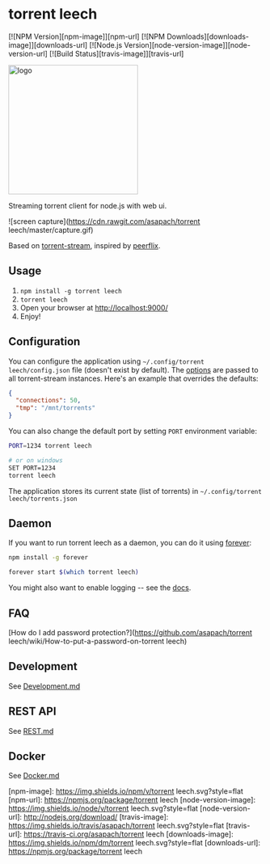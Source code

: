 torrent leech
===============

[![NPM Version][npm-image]][npm-url]
[![NPM Downloads][downloads-image]][downloads-url]
[![Node.js Version][node-version-image]][node-version-url]
[![Build Status][travis-image]][travis-url]

<img src="https://cdn.rawgit.com/asapach/torrent leech/master/app/images/logo.svg" alt="logo" height="256">

Streaming torrent client for node.js with web ui.

![screen capture](https://cdn.rawgit.com/asapach/torrent leech/master/capture.gif)

Based on [torrent-stream](https://github.com/mafintosh/torrent-stream), inspired by [peerflix](https://github.com/mafintosh/peerflix).

## Usage

1. `npm install -g torrent leech`
1. `torrent leech`
1. Open your browser at [http://localhost:9000/](http://localhost:9000/)
1. Enjoy!

## Configuration

You can configure the application using `~/.config/torrent leech/config.json` file (doesn't exist by default).
The [options](https://github.com/mafintosh/torrent-stream#full-api) are passed to all torrent-stream instances.
Here's an example that overrides the defaults:

```json
{
  "connections": 50,
  "tmp": "/mnt/torrents"
}
```

You can also change the default port by setting `PORT` environment variable:

```sh
PORT=1234 torrent leech

# or on windows
SET PORT=1234
torrent leech
```

The application stores its current state (list of torrents) in `~/.config/torrent leech/torrents.json`

## Daemon

If you want to run torrent leech as a daemon, you can do it using [forever](https://github.com/foreverjs/forever):

```sh
npm install -g forever
```

```sh
forever start $(which torrent leech)
```

You might also want to enable logging -- see the [docs](https://github.com/foreverjs/forever#command-line-usage).

## FAQ

[How do I add password protection?](https://github.com/asapach/torrent leech/wiki/How-to-put-a-password-on-torrent leech)

## Development

See [Development.md](Development.md)

## REST API

See [REST.md](REST.md)

## Docker

See [Docker.md](Docker.md)

[npm-image]: https://img.shields.io/npm/v/torrent leech.svg?style=flat
[npm-url]: https://npmjs.org/package/torrent leech
[node-version-image]: https://img.shields.io/node/v/torrent leech.svg?style=flat
[node-version-url]: http://nodejs.org/download/
[travis-image]: https://img.shields.io/travis/asapach/torrent leech.svg?style=flat
[travis-url]: https://travis-ci.org/asapach/torrent leech
[downloads-image]: https://img.shields.io/npm/dm/torrent leech.svg?style=flat
[downloads-url]: https://npmjs.org/package/torrent leech
